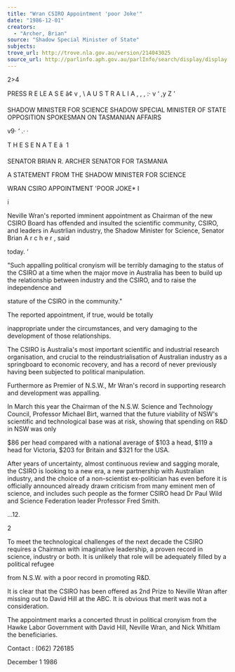 ```yaml
---
title: "Wran CSIRO Appointment 'poor Joke'"
date: "1986-12-01"
creators:
  - "Archer, Brian"
source: "Shadow Special Minister of State"
subjects:
trove_url: http://trove.nla.gov.au/version/214043025
source_url: http://parlinfo.aph.gov.au/parlInfo/search/display/display.w3p;query=Id%3A%22media/pressrel/HPR09019634%22
---
```


 2>4

 PRESS R E LE A S E â¢ v , \  A U S T R A L I A , , , :· v ‘ ,y Z '

 SHADOW MINISTER FOR SCIENCE  SHADOW SPECIAL MINISTER OF STATE  OPPOSITION SPOKESMAN ON TASMANIAN AFFAIRS

 v9· ‘ .· ·

 T H E  S E N A T E â   1

 SENATOR BRIAN R. ARCHER  SENATOR FOR TASMANIA

 A STATEMENT FROM THE SHADOW MINISTER FOR SCIENCE

 WRAN CSIRO APPOINTMENT 'POOR JOKE* I

 i

 Neville Wran's reported imminent appointment as Chairman of  the new CSIRO Board has offended and insulted the scientific  community, CSIRO, and leaders in Austrlian industry, the  Shadow Minister for Science, Senator Brian A r c h e r , said 

 today. ‘

 "Such appalling political cronyism will be terribly damaging  to the status of the CSIRO at a time when the major move in  Australia has been to build up the relationship between  industry and the CSIRO, and to raise the independence and 

 stature of the CSIRO in the community."

 The reported appointment, if true, would be totally 

 inappropriate under the circumstances, and very damaging to  the development of those relationships.

 The CSIRO is Australia's most important scientific and  industrial research organisation, and crucial to the  reindustrialisation of Australian industry as a springboard  to economic recovery, and has a record of never previously  having been subjected to political manipulation.

 Furthermore as Premier of N.S.W., Mr Wran's record in  supporting research and development was appalling.

 In March this year the Chairman of the N.S.W. Science and  Technology Council, Professor Michael Birt, warned that the  future viability of NSW's scientific and technological base  was at risk, showing that spending on R&D in NSW was only 

 $86 per head compared with a national average of $103 a  head, $119 a head for Victoria, $203 for Britain and $321  for the USA.

 After years of uncertainty, almost continuous review and  sagging morale, the CSIRO is looking to a new era, a new  partnership with Australian industry, and the choice of a  non-scientist ex-politician has even before it is officially  announced already drawn criticism from many eminent men of  science,  and includes such people as the former CSIRO head  Dr Paul Wild and Science Federation leader Professor Fred  Smith.

 ...12.

 2

 To meet the technological challenges of the next decade the  CSIRO requires a Chairman with imaginative leadership, a  proven record in science, industry or both. It is unlikely  that role will be adequately filled by a political refugee 

 from N.S.W. with a poor record in promoting R&D.

 It is clear that the CSIRO has been offered as 2nd Prize to  Neville Wran after missing out to David Hill at the ABC. It  is obvious that merit was not a consideration.

 The appointment marks a concerted thrust in political  cronyism from the Hawke Labor Government with David Hill,  Neville Wran, and Nick Whitlam the beneficiaries.

 Contact : (062) 726185

 December 1 1986

